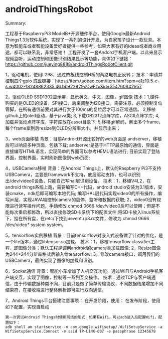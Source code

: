 # androidThingsRobot

Summary:

 工程基于RaspberryPi3 ModelB+开源硬件平台，使用Google最新Android Things1.3为软件系统，实现了一系列的设计开发，为自家孩子设计一款玩具。本意为智能车或者智能设备爱好者提供一些参考，如果大家有好的ideas或者商业用途，都可以联系我，非常感谢！
 工程开发了一套Andord手机客户端，以此来显示视频监听，运动控制和图像识别结果显示等功能，具体如下链接：
  https://github.com/jueying8888/androidThingsRobotClient.git
 

 1，驱动电机，使用L298，通过四根线控制H桥的两路电机正反转；
    技术：申请并控制四个gpio
	底盘链接：https://item.taobao.com/item.htm?spm=a1z10.5-c-s.w4002-18248862335.46.bb922829cCwFzx&id=554760842957

 2，驱动OLED SSD1302显示屏，显示英文，中文，图像，gif图像
    技术：1,硬件购买的是OLED的设备，SPI接口，后来调整为I2C接口。需要注意，必须控制复位管脚，在所有通信前要对其进行大于100ms的复位后才可以正常通信。
	     2,移植github上的oled驱动，基于java类;
	     3,下载GB2312点阵字库，ASCII点阵字库;
	     4,加载并驱动点阵字库，字符库放在asset目录下;
	     5,移植gif解码，解出多个frame，每个frame拿到后resize到OLED分辨率大小，并显示出来；

 3，web页面移植
    背景：目前Android开源比较好的web页面是 andserver，移植后可以响应多种页面，包括下载; andserver是基于HTTP最原始的通信，界面是直接编写HTML语言，实现简单的界面可以参考HEML语法进行; 目前实现了登陆界面，控制界面，实时刷新图像到web页面;

 4，USBCamera移植
    背景：在Android Things上，默认的Raspberry Pi3不支持USBCamera，主要是framework不支持，底层驱动支持，也可以识别出/dev/video0设备，只能自己写hal层识别设备。
    技术：1，移植V4L2，在android things系统上跑，需要编写C++代码，android studio安装为3.1版本，安装cmake，ndk后即可编写本地代码; 编写HAL层代码实现video0的所有操作，编写jni层，实现JAVA端控制camera的启停，监听和数据的获取;
	     2，video0没有权限进行读写操作问题，手动修改 chmod 0666 /dev/video0后可以使用；但是不能每次重启都修改，所以直接修改SD卡系统下的配置文件;将SD卡放入linux系统下，挂在所有盘，在/etc/下找到uevent.rp3.rc文件，修改为 chmod 0666 /dev/video* system system。

 5，tensorflow实例移植
     背景：目前tensorflow对嵌入式设备做了针对的优化，是一个lite版本，通过libtensor.so加载。
     技术：1，移植tensorflow classifier工程，即图像分类；默认工程是调用android的camera类加载图像;
          2，Resize图像为244*244分辨率格式后输入给tensorflow;
          3，修改camera接口，调用我们的USBCamera，最终实现了图像的加载和识别。
 
 6，Socket通信
     背景：智能小车增加了人机交互功能，通过WIFI与Android手机客户端交互，实现了图像，控制等一系列互交操作。
     技术：通过TCP与客户端通信，由于传输数据种类不同，目前只是做了简单传输协议，不同数据结尾增加不同结束符，在接收端进行整体解析即可进行双向通信。

 7，Android Things平台搭建注意事项：
    在开发阶段，使用：
                    <category android:name="android.intent.category.LAUNCHER"/>
    在发布阶段，使用如下配置，实现自启动
                    <category android:name="android.intent.category.HOME"/>
                    <category android:name="android.intent.category.DEFAULT"/>

    第一次调试Android Things时使用网线的形式，如果有Wifi，可以adb进入后配置Wifi，配置如下：
    adb shell am startservice -n com.google.wifisetup/.WifiSetupService -a WifiSetupService.Connect -e ssid TP-LINK-007 -e passphrase 12345678

    
